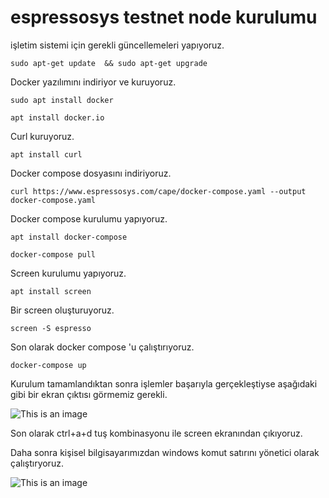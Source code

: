 # espressosys testnet node kurulumu

işletim sistemi için gerekli güncellemeleri yapıyoruz.
```
sudo apt-get update  && sudo apt-get upgrade
```
Docker yazılımını indiriyor ve kuruyoruz.
```
sudo apt install docker
```
```
apt install docker.io
```
Curl kuruyoruz.
```
apt install curl
```
Docker compose dosyasını indiriyoruz.
```
curl https://www.espressosys.com/cape/docker-compose.yaml --output docker-compose.yaml
```
Docker compose kurulumu yapıyoruz.
```
apt install docker-compose
```
```
docker-compose pull
```

Screen kurulumu yapıyoruz.
```
apt install screen
```
Bir screen oluşturuyoruz.
```
screen -S espresso
```
Son olarak docker compose 'u çalıştırıyoruz.
```
docker-compose up
```
Kurulum tamamlandıktan sonra işlemler başarıyla gerçekleştiyse aşağıdaki gibi bir ekran çıktısı görmemiz gerekli.

![This is an image](https://i.imgur.com/G40jlCs.png)

Son olarak ctrl+a+d  tuş kombinasyonu ile screen ekranından çıkıyoruz.

Daha sonra kişisel bilgisayarımızdan windows komut satırını yönetici olarak çalıştıryoruz.

![This is an image](https://i.imgur.com/a5nbpb2.png)
